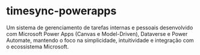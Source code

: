 # timesync-powerapps
Um sistema de gerenciamento de tarefas internas e pessoais desenvolvido com Microsoft Power Apps (Canvas e Model-Driven), Dataverse e Power Automate, mantendo o foco na simplicidade, intuitividade e integração com o ecossistema Microsoft.
